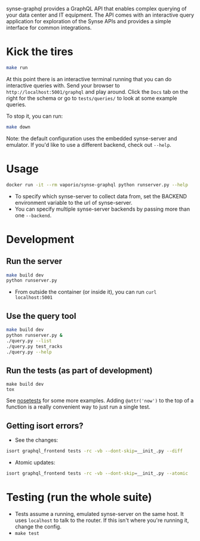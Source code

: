 synse-graphql provides a GraphQL API that enables complex querying of your data center and IT equipment. The API comes with an interactive query application for exploration of the Synse APIs and provides a simple interface for common integrations.

# Kick the tires

```bash
make run
```

At this point there is an interactive terminal running that you can do interactive queries with. Send your browser to `http://localhost:5001/graphql` and play around. Click the `Docs` tab on the right for the schema or go to `tests/queries/` to look at some example queries.

To stop it, you can run:

```bash
make down
```

Note: the default configuration uses the embedded synse-server and emulator. If you'd like to use a different backend, check out `--help`.

# Usage

```bash
docker run -it --rm vaporio/synse-graphql python runserver.py --help
```

- To specify which synse-server to collect data from, set the BACKEND environment variable to the url of synse-server.
- You can specify multiple synse-server backends by passing more than one `--backend`.

# Development

## Run the server

```bash
make build dev
python runserver.py
```

- From outside the container (or inside it), you can run `curl localhost:5001`

## Use the query tool

```bash
make build dev
python runserver.py &
./query.py --list
./query.py test_racks
./query.py --help
```

## Run the tests (as part of development)

```
make build dev
tox
```

See [nosetests](http://nose.readthedocs.io/en/latest/usage.html) for some more examples. Adding `@attr('now')` to the top of a function is a really convenient way to just run a single test.

## Getting isort errors?

- See the changes:

```bash
isort graphql_frontend tests -rc -vb --dont-skip=__init_.py --diff
```

- Atomic updates:

```bash
isort graphql_frontend tests -rc -vb --dont-skip=__init_.py --atomic
```

# Testing (run the whole suite)

- Tests assume a running, emulated synse-server on the same host. It uses `localhost` to talk to the router. If this isn't where you're running it, change the config.
- `make test`
